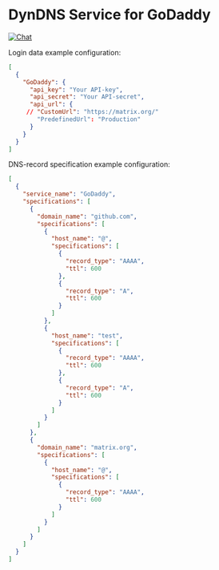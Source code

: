  DynDNS Service for GoDaddy
===========================

[![Chat](https://img.shields.io/badge/chat-%23ddsg:matrix.org-%2346BC99?logo=Matrix)](https://matrix.to/#/#ddsg:matrix.org)


Login data example configuration:
```JSON
[
  {
    "GoDaddy": {
      "api_key": "Your API-key",
      "api_secret": "Your API-secret",
      "api_url": {
     // "CustomUrl": "https://matrix.org/"
        "PredefinedUrl": "Production"
      }
    }
  }
]
```

DNS-record specification example configuration:
```JSON
[
  {
    "service_name": "GoDaddy",
    "specifications": [
      {
        "domain_name": "github.com",
        "specifications": [
          {
            "host_name": "@",
            "specifications": [
              {
                "record_type": "AAAA",
                "ttl": 600
              },
              {
                "record_type": "A",
                "ttl": 600
              }
            ]
          },
          {
            "host_name": "test",
            "specifications": [
              {
                "record_type": "AAAA",
                "ttl": 600
              },
              {
                "record_type": "A",
                "ttl": 600
              }
            ]
          }
        ]
      },
      {
        "domain_name": "matrix.org",
        "specifications": [
          {
            "host_name": "@",
            "specifications": [
              {
                "record_type": "AAAA",
                "ttl": 600
              }
            ]
          }
        ]
      }
    ]
  }
]
```
